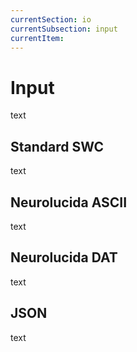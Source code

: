 ```yaml
---
currentSection: io
currentSubsection: input
currentItem:
---
```

# Input
text

## Standard SWC  <a id="SWC"></a>
text

## Neurolucida ASCII  <a id="ASC"></a>
text

## Neurolucida DAT  <a id="DAT"></a>
text

## JSON  <a id="JSON"></a>
text
